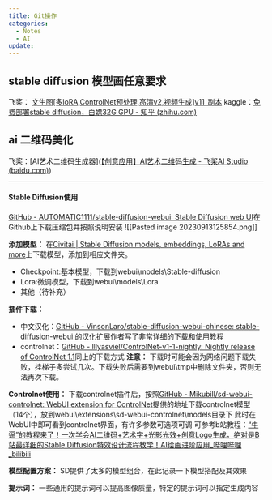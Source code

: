 ```yaml
---
title: Git操作
categories:
  - Notes
  - AI
update:
---
```

## stable diffusion 模型画任意要求

飞桨： [文生图[多loRA,ControlNet预处理,高清v2,视频生成]v11_副本](https://aistudio.baidu.com/projectdetail/6665563)
kaggle：[免费部署stable diffusion，白嫖32G GPU - 知乎 (zhihu.com)](https://zhuanlan.zhihu.com/p/643442494)
## ai 二维码美化

飞桨：[AI艺术二维码生成器]([【创意应用】AI艺术二维码生成 - 飞桨AI Studio (baidu.com)](https://aistudio.baidu.com/projectdetail/6452331))



---

#### Stable Diffusion使用
[GitHub - AUTOMATIC1111/stable-diffusion-webui: Stable Diffusion web UI](https://github.com/AUTOMATIC1111/stable-diffusion-webui)在Github上下载压缩包并按照说明安装
![[Pasted image 20230913125854.png]]

**添加模型：** 在[Civitai | Stable Diffusion models, embeddings, LoRAs and more](https://civitai.com/)上下载模型，添加到相应文件夹。
- Checkpoint:基本模型，下载到webui\\models\\Stable-diffusion
- Lora:微调模型，下载到webui\\models\\Lora
- 其他（待补充）

**插件下载：**
- 中文汉化：[GitHub - VinsonLaro/stable-diffusion-webui-chinese: stable-diffusion-webui 的汉化扩展](https://github.com/VinsonLaro/stable-diffusion-webui-chinese)作者写了非常详细的下载和使用教程
- controlnet：[GitHub - lllyasviel/ControlNet-v1-1-nightly: Nightly release of ControlNet 1.1](https://github.com/lllyasviel/ControlNet-v1-1-nightly)同上的下载方式
**注意：** 下载时可能会因为网络问题下载失败，挂梯子多尝试几次。下载失败后需要到webui\\tmp中删除文件夹，否则无法再次下载。

**Controlnet使用：** 下载controlnet插件后，按照[GitHub - Mikubill/sd-webui-controlnet: WebUI extension for ControlNet](https://github.com/Mikubill/sd-webui-controlnet)提供的地址下载controlnet模型（14个），放到webui\\extensions\\sd-webui-controlnet\\models目录下
此时在WebUI中即可看到controlnet界面，有许多参数可选项可调
可参考b站教程：[“牛逼”的教程来了！一次学会AI二维码+艺术字+光影光效+创意Logo生成，绝对是B站最详细的Stable Diffusion特效设计流程教学！AI绘画进阶应用\_哔哩哔哩\_bilibili](https://www.bilibili.com/video/BV1gX4y1J7ei/?spm_id_from=333.788.recommend_more_video.-1&vd_source=7d4ddbfe6a66f2fbe94075935b693c57)

**模型配置方案：** 
SD提供了太多的模型组合，在此记录一下模型搭配及其效果

**提示词：** 
一些通用的提示词可以提高图像质量，特定的提示词可以指定生成内容
